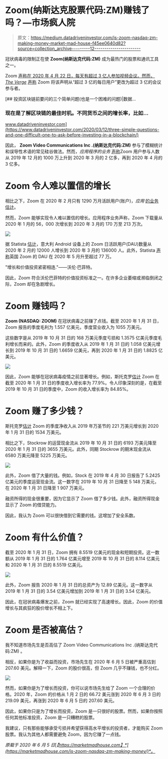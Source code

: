 # Zoom(纳斯达克股票代码:ZM)赚钱了吗？—市场疯人院

> 原文：<https://medium.datadriveninvestor.com/is-zoom-nasdaq-zm-making-money-market-mad-house-f45ee0640d82?source=collection_archive---------12----------------------->

冠状病毒的限制正在使 **Zoom(纳斯达克代码:ZM)** 成为最热门的股票和通讯工具之一。

Zoom [声称在 2020 年 4 月 22 日，每天有超过 3 亿人参加视频会议。然而， *The Verge*](https://blog.zoom.us/wordpress/2020/04/22/90-day-security-plan-progress-report-april-22/) [声称](https://www.theverge.com/2020/4/30/21242421/zoom-300-million-users-incorrect-meeting-participants-statement) Zoom 将该声明从“超过 3 亿的每日用户”更改为超过 3 亿的会议参与者。

[](https://www.datadriveninvestor.com/2020/03/12/three-simple-questions-and-one-difficult-one-to-ask-before-investing-in-a-blockchain/) [## 投资区块链前要问的三个简单问题(也是一个困难的问题)|数据…

### 现在是了解区块链的最佳时机。不同货币之间的增长率，比如…

www.datadriveninvestor.com](https://www.datadriveninvestor.com/2020/03/12/three-simple-questions-and-one-difficult-one-to-ask-before-investing-in-a-blockchain/) 

因此， **Zoom Video Communications Inc .(纳斯达克代码:ZM)** 参与了模糊统计和误导性术语的常见硅谷做法。然而，*应用程序的业务* [声称](https://www.businessofapps.com/data/zoom-statistics/)Zoom 用户参与人数从 2019 年 12 月的 1000 万上升到 2020 年 3 月的 2 亿多，再到 2020 年 4 月的 3 亿多。

# Zoom 令人难以置信的增长

相比之下，Zoom 在 2020 年 2 月只有 1290 万月活跃用户(账户)，*应用* [的业务估计](https://www.businessofapps.com/data/zoom-statistics/)。

然而，Zoom 能够实现令人难以置信的增长。应用程序业务声称，Zoom 下载量从 2020 年 1 月的 56，000 次增长到 2020 年 3 月的 170 万至 213 万次。

![](img/968b8622ab470b5099b1bbc2b2aa3b08.png)

据 Statista [估计](https://www.statista.com/statistics/1110015/zoom-daily-active-users-italy/)，意大利 Android 设备上的 Zoom 日活跃用户(DAU)数量从 2020 年 2 月的 12000 人增长到 2020 年 3 月的 136000 人。此外，Statista [声称](https://www.statista.com/statistics/1118860/zoom-daily-active-users-uk/)英国 Zoom 的 DAU 在 2020 年 5 月升至超过 77 万。

"增长和价值投资紧密相连."——沃伦·巴菲特。

因此，Zoom 符合沃伦巴菲特的价值投资标准之一。在许多企业萎缩或濒临倒闭之际，Zoom 却在急剧增长。

# Zoom 赚钱吗？

**Zoom (NASDAQ: ZOOM)** 在冠状病毒之前赚了点钱。截至 2020 年 1 月 31 日，Zoom 报告的季度毛利为 1.557 亿美元，季度营业收入为 1055 万美元。

这些数字是从 2019 年 10 月 31 日的 168 万美元季度亏损和 1.3575 亿美元季度毛利增长而来的。此外，Zoom 的季度收入从 2019 年 1 月 31 日的 1.058 亿美元增长到 2019 年 10 月 31 日的 1.6659 亿美元，再到 2020 年 1 月 31 日的 1.8825 亿美元。

![](img/ff181d421d528d8700542221882e088b.png)

因此，Zoom 能够在冠状病毒疫情之前显著增长。例如，斯托克罗[估计](https://stockrow.com/ZM/financials/income/quarterly) Zoom 在截至 2020 年 1 月 31 日的季度收入增长率为 77.9%。令人印象深刻的是，在截至 2019 年 10 月 31 日的季度中，Zoom 的收入增长率为 84.85%。

# Zoom 赚了多少钱？

斯托克罗[估计](https://stockrow.com/ZM/financials/cashflow/quarterly) Zoom 的季度净收入从 2019 年万圣节的 221 万美元增长到 2020 年 1 月 31 日的 1534 万美元。

相比之下，Stockrow 的运营现金流从 2019 年 10 月 31 日的 6193 万美元降至 2020 年 1 月 31 日的 3655 万美元。此外，同期 Stockrow 的期末现金流从 6580 万美元降至 5225 万美元。

![](img/4d528c6d4727c6cda26abee77eb5bd3a.png)

此外，Zoom 借了大量的钱。例如，Stock 在 2019 年 4 月 30 日报告了 5.2425 亿美元的季度运营现金流。这一数字在 2019 年 10 月 31 日降至 5 148 万美元，在 2020 年 1 月 31 日降至 1 907 万美元。

融资所得的现金很重要，因为它显示了 Zoom 借了多少钱。此外，融资所得现金显示了 Zoom 的借贷能力。

因此，我认为 Zoom 可以很快借到它需要的钱。这增加了安全系数。

# Zoom 有什么价值？

截至 2020 年 1 月 31 日，Zoom 拥有 8.5519 亿美元的现金和短期投资。这一数额从 2019 年 1 月 31 日的 1.764 亿美元增至 2019 年 10 月 31 日的 8.114 亿美元和 2020 年 1 月 31 日的 8.5519 亿美元。

![](img/2e70bcb62861ce81a5a3045b644a01da.png)

此外，Zoom 报告 2020 年 1 月 31 日的总资产为 12.89 亿美元。这一数字从 2019 年 1 月 31 日的 3.54 亿美元增加到 2019 年 1 月 31 日的 3.54 亿美元。

因此，在冠状病毒爆发之前，Zoom 就已经实现了高速增长。因此，Zoom 的价值增长与其疯狂的股价增长不相上下。

# Zoom 是否被高估？

我不知道市场先生是否高估了 Zoom Video Communications Inc .(纳斯达克代码:ZM) 。

相反，如果你是为了收益而投资，市场先生在 2020 年 6 月 5 日被严重高估到 207.60 美元。解释一下，Zoom 的股价很高，但 Zoom 几乎不赚钱，也不分红。

![](img/38a7b95d8ef2ec35c98e8bd43a2559ca.png)

然而，如果你是为了增长而投资，你可以说市场先生给了 Zoom 一个合理的价格。2020 年，Zoom 的价格从 1 月 2 日的 66.72 美元涨到 2020 年 6 月 3 日的 219.09 美元，再涨到 2020 年 6 月 5 日的 207.60 美元。

因此，如果你只是为了增长而投资，Zoom 是一只很好的股票。然而，如果你按照任何其他标准投资，Zoom 是一只糟糕的股票。

我建议，只有那些能够承受亏损并希望获得高水平增长的投资者，才能购买 Zoom 股票。我认为其他人都需要避免 Zoom，因为它赚了一点钱。

*原载于 2020 年 6 月 5 日*[*【https://marketmadhouse.com】*](https://marketmadhouse.com/is-zoom-nasdaq-zm-making-money/)*。*